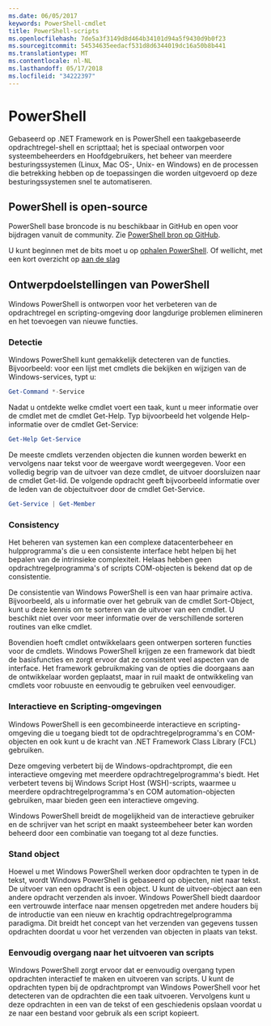 ```yaml
---
ms.date: 06/05/2017
keywords: PowerShell-cmdlet
title: PowerShell-scripts
ms.openlocfilehash: 7de5a3f3149d8d464b34101d94a5f9430d9b0f23
ms.sourcegitcommit: 54534635eedacf531d8d6344019dc16a50b8b441
ms.translationtype: MT
ms.contentlocale: nl-NL
ms.lasthandoff: 05/17/2018
ms.locfileid: "34222397"
---
```

# <a name="powershell"></a>PowerShell

Gebaseerd op .NET Framework en is PowerShell een taakgebaseerde opdrachtregel-shell en scripttaal; het is speciaal ontworpen voor systeembeheerders en Hoofdgebruikers, het beheer van meerdere besturingssystemen (Linux, Mac OS-, Unix- en Windows) en de processen die betrekking hebben op de toepassingen die worden uitgevoerd op deze besturingssystemen snel te automatiseren.

## <a name="powershell-is-open-source"></a>PowerShell is open-source

PowerShell base broncode is nu beschikbaar in GitHub en open voor bijdragen vanuit de community. Zie [PowerShell bron op GitHub](https://github.com/powershell/powershell).

U kunt beginnen met de bits moet u op [ophalen PowerShell](https://github.com/PowerShell/PowerShell#get-powershell).
Of wellicht, met een kort overzicht op [aan de slag](https://github.com/PowerShell/PowerShell/blob/master/docs/learning-powershell)

## <a name="powershell-design-goals"></a>Ontwerpdoelstellingen van PowerShell
Windows PowerShell is ontworpen voor het verbeteren van de opdrachtregel en scripting-omgeving door langdurige problemen elimineren en het toevoegen van nieuwe functies.

### <a name="discoverability"></a>Detectie
Windows PowerShell kunt gemakkelijk detecteren van de functies. Bijvoorbeeld: voor een lijst met cmdlets die bekijken en wijzigen van de Windows-services, typt u:

```powershell
Get-Command *-Service
```

Nadat u ontdekte welke cmdlet voert een taak, kunt u meer informatie over de cmdlet met de cmdlet Get-Help. Typ bijvoorbeeld het volgende Help-informatie over de cmdlet Get-Service:

```powershell
Get-Help Get-Service
```
De meeste cmdlets verzenden objecten die kunnen worden bewerkt en vervolgens naar tekst voor de weergave wordt weergegeven. Voor een volledig begrip van de uitvoer van deze cmdlet, de uitvoer doorsluizen naar de cmdlet Get-lid. De volgende opdracht geeft bijvoorbeeld informatie over de leden van de objectuitvoer door de cmdlet Get-Service.

```powershell
Get-Service | Get-Member
```

### <a name="consistency"></a>Consistency
Het beheren van systemen kan een complexe datacenterbeheer en hulpprogramma's die u een consistente interface hebt helpen bij het bepalen van de intrinsieke complexiteit. Helaas hebben geen opdrachtregelprogramma's of scripts COM-objecten is bekend dat op de consistentie.

De consistentie van Windows PowerShell is een van haar primaire activa. Bijvoorbeeld, als u informatie over het gebruik van de cmdlet Sort-Object, kunt u deze kennis om te sorteren van de uitvoer van een cmdlet. U beschikt niet over voor meer informatie over de verschillende sorteren routines van elke cmdlet.

Bovendien hoeft cmdlet ontwikkelaars geen ontwerpen sorteren functies voor de cmdlets. Windows PowerShell krijgen ze een framework dat biedt de basisfuncties en zorgt ervoor dat ze consistent veel aspecten van de interface. Het framework gebruikmaking van de opties die doorgaans aan de ontwikkelaar worden geplaatst, maar in ruil maakt de ontwikkeling van cmdlets voor robuuste en eenvoudig te gebruiken veel eenvoudiger.

### <a name="interactive-and-scripting-environments"></a>Interactieve en Scripting-omgevingen
Windows PowerShell is een gecombineerde interactieve en scripting-omgeving die u toegang biedt tot de opdrachtregelprogramma's en COM-objecten en ook kunt u de kracht van .NET Framework Class Library (FCL) gebruiken.

Deze omgeving verbetert bij de Windows-opdrachtprompt, die een interactieve omgeving met meerdere opdrachtregelprogramma's biedt. Het verbetert tevens bij Windows Script Host (WSH)-scripts, waarmee u meerdere opdrachtregelprogramma's en COM automation-objecten gebruiken, maar bieden geen een interactieve omgeving.

Windows PowerShell breidt de mogelijkheid van de interactieve gebruiker en de schrijver van het script en maakt systeembeheer beter kan worden beheerd door een combinatie van toegang tot al deze functies.

### <a name="object-orientation"></a>Stand object
Hoewel u met Windows PowerShell werken door opdrachten te typen in de tekst, wordt Windows PowerShell is gebaseerd op objecten, niet naar tekst. De uitvoer van een opdracht is een object. U kunt de uitvoer-object aan een andere opdracht verzenden als invoer. Windows PowerShell biedt daardoor een vertrouwde interface naar mensen opgetreden met andere houders bij de introductie van een nieuw en krachtig opdrachtregelprogramma paradigma. Dit breidt het concept van het verzenden van gegevens tussen opdrachten doordat u voor het verzenden van objecten in plaats van tekst.

### <a name="easy-transition-to-scripting"></a>Eenvoudig overgang naar het uitvoeren van scripts
Windows PowerShell zorgt ervoor dat er eenvoudig overgang typen opdrachten interactief te maken en uitvoeren van scripts. U kunt de opdrachten typen bij de opdrachtprompt van Windows PowerShell voor het detecteren van de opdrachten die een taak uitvoeren. Vervolgens kunt u deze opdrachten in een van de tekst of een geschiedenis opslaan voordat u ze naar een bestand voor gebruik als een script kopieert.
